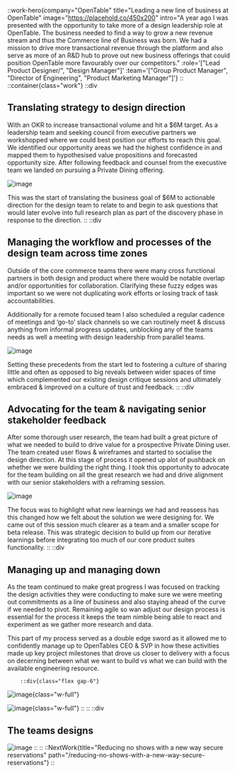 ::work-hero{company="OpenTable" title="Leading a new line of business at OpenTable" image="https://placehold.co/450x200" intro="A year ago I was presented with the opportunity to take more of a design leadership role at OpenTable. The business needed to find a way to grow a new revenue stream and thus the Commerce line of Business was born. We had a mission to drive more transactional revenue through the platform and also serve as more of an R&D hub to prove out new business offerings that could position OpenTable more favourably over our competitors." :role='["Lead Product Designer/", "Design Manager"]' :team='["Group Product Manager", "Director of Engineering", "Product Marketing Manager"]'}
::
::container{class="work"}
	::div
## Translating strategy to design direction

With an OKR to increase transactional volume and hit a $6M target. As a leadership team and seeking council from executive partners we workshopped where we could best position our efforts to reach this goal. We identified our opportunity areas we had the highest confidence in and mapped them to hypothesised value propositions and  forecasted opportunity size. After following feedback and counsel from the execustive team we landed on pursuing a Private Dining offering.

![image](https://placehold.co/450x200)

This was the start of translating the business goal of $6M to actionable direction for the design team to relate to and begin to ask questions that would later evolve into full research plan as part of the discovery phase in response to the direction.
	::
	::div
## Managing the workflow and processes of the design team across time zones

Outside of the core commerce teams there were many cross functional partners in both design and product where there would be notable overlap and/or opportunities for collaboration. Clarifying these fuzzy edges was important so we were not duplicating work efforts or losing track of task accountabilities. 

Additionally for a remote focused team I also scheduled a regular cadence of meetings and ‘go-to’ slack channels so we can routinely meet & discuss anything from informal progress updates, unblocking any of the teams needs as well a meeting with design leadership from parallel teams.

![image](https://placehold.co/450x200)

Setting these precedents from the start led to fostering a culture of sharing little and often as opposed to big reveals between wider spaces of time which complemented our existing design critique sessions and ultimately embraced & improved on a culture of trust and feedback.
	::
	::div
## Advocating for the team & navigating senior stakeholder feedback

After some thorough user research, the team had built a great picture of what we needed to build to drive value for a prospective Private Dining user. The team created user flows & wireframes and started to socialise the design direction. At this stage of process it opened up alot of pushback on whether we were building the right thing. I took this opportunity to advocate for the team building on all the great research we had and drive alignment with our senior stakeholders with a reframing session.

![image](https://placehold.co/450x200)

The focus was to highlight what new learnings we had and reassess has this changed how we felt about the solution we were designing for. We came out of this session much clearer as a team and a smaller scope for beta release. This was strategic decision to build up from our iterative learnings before integrating too much of our core product suites functionality.
	::
	::div
## Managing up and managing down

As the team continued to make great progress I was focused on tracking the design activities they were conducting to make sure we were meeting out commitments as a line of business and also staying ahead of the curve if we needed to pivot. Remaining agile so wan adjust our design process is essential for the process it keeps the team nimble being   able to react and experiment as we gather more research and data.

This part of my process served as a double edge sword as it allowed me to confidently manage up to OpenTables CEO & SVP in how these activities made up key project milestones that drove us closer to delivery with a focus on decerning between what we want to build vs what we can build with the available engineering resource.

		::div{class="flex gap-6"}
![image](https://placehold.co/450x200){class="w-full"}

![image](https://placehold.co/450x200){class="w-full"}
		::
	::
	::div
## The teams designs

![image](https://placehold.co/450x200)
	::
::
::NextWork{title="Reducing no shows with a new way secure reservations" path="/reducing-no-shows-with-a-new-way-secure-reservations"}
::
